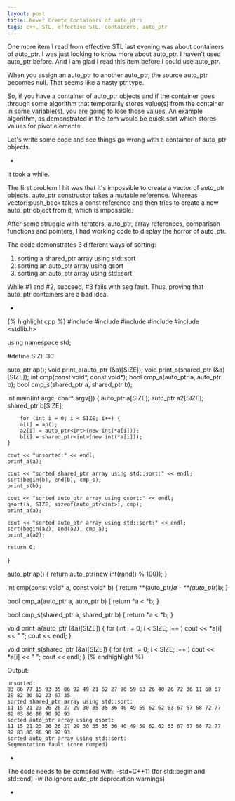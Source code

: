 ```yaml
---
layout: post
title: Never Create Containers of auto_ptrs
tags: c++, STL, effective STL, containers, auto_ptr
---
```


One more item I read from effective STL last evening was about containers of auto_ptr. I was just looking to know more about auto_ptr. I haven't used auto_ptr before. And I am glad I read this item before I could use auto_ptr.

When you assign an auto_ptr to another auto_ptr, the source auto_ptr becomes null. That seems like a nasty ptr type.

So, if you have a container of auto_ptr objects and if the container goes through some algorithm that temporarily stores value(s) from the container in some variable(s), you are going to lose those values. An example algorithm, as demonstrated in the item would be quick sort which stores values for pivot elements.

Let's write some code and see things go wrong with a container of auto_ptr objects.

-

It took a while.

The first problem I hit was that it's impossible to create a vector of auto_ptr objects. auto_ptr constructor takes a mutable reference. Whereas vector::push_back takes a const reference and then tries to create a new auto_ptr object from it, which is impossible.

After some struggle with iterators, auto_ptr, array references, comparison functions and pointers, I had working code to display the horror of auto_ptr.

The code demonstrates 3 different ways of sorting:

1. sorting a shared_ptr array using std::sort
2. sorting an auto_ptr array using qsort
3. sorting an auto_ptr array using std::sort

While #1 and #2, succeed, #3 fails with seg fault. Thus, proving that auto_ptr containers are a bad idea.

-

{% highlight cpp %}
#include <iostream>
#include <cstdlib>
#include <algorithm>
#include <memory>
#include <stdlib.h>

using namespace std;


#define SIZE 30

auto_ptr<int> ap();
void print_a(auto_ptr<int> (&a)[SIZE]);
void print_s(shared_ptr<int> (&a)[SIZE]);
int cmp(const void*, const void*);
bool cmp_a(auto_ptr<int> a, auto_ptr<int> b);
bool cmp_s(shared_ptr<int> a, shared_ptr<int> b);


int main(int argc, char* argv[]) {
	auto_ptr<int> a[SIZE];
	auto_ptr<int> a2[SIZE];
	shared_ptr<int> b[SIZE];

       	for (int i = 0; i < SIZE; i++) {
		a[i] = ap();
		a2[i] = auto_ptr<int>(new int(*a[i]));
		b[i] = shared_ptr<int>(new int(*a[i]));
	}
	
	cout << "unsorted:" << endl;
	print_a(a);

	cout << "sorted shared_ptr array using std::sort:" << endl;
	sort(begin(b), end(b), cmp_s);
	print_s(b);

	cout << "sorted auto_ptr array using qsort:" << endl;
	qsort(a, SIZE, sizeof(auto_ptr<int>), cmp);
	print_a(a);

	cout << "sorted auto_ptr array using std::sort:" << endl;
	sort(begin(a2), end(a2), cmp_a);
	print_a(a2);

	return 0;
}

auto_ptr<int> ap() {
	return auto_ptr<int>(new int(rand() % 100));
}

int cmp(const void* a, const void* b) {
	return **(auto_ptr<int>*)a - **(auto_ptr<int>*)b;
}

bool cmp_a(auto_ptr<int> a, auto_ptr<int> b) {
	return *a < *b;
}

bool cmp_s(shared_ptr<int> a, shared_ptr<int> b) {
	return *a < *b;
}

void print_a(auto_ptr<int> (&a)[SIZE]) {
	for (int i = 0; i < SIZE; i++ )
		cout << *a[i] << " ";
	cout << endl;
}

void print_s(shared_ptr<int> (&a)[SIZE]) {
	for (int i = 0; i < SIZE; i++ )
		cout << *a[i] << " ";
	cout << endl;
}
{% endhighlight %}


Output:

```
unsorted:
83 86 77 15 93 35 86 92 49 21 62 27 90 59 63 26 40 26 72 36 11 68 67 29 82 30 62 23 67 35 
sorted shared_ptr array using std::sort:
11 15 21 23 26 26 27 29 30 35 35 36 40 49 59 62 62 63 67 67 68 72 77 82 83 86 86 90 92 93 
sorted auto_ptr array using qsort:
11 15 21 23 26 26 27 29 30 35 35 36 40 49 59 62 62 63 67 67 68 72 77 82 83 86 86 90 92 93 
sorted auto_ptr array using std::sort:
Segmentation fault (core dumped)
```

-

The code needs to be compiled with:
-std=C++11 (for std::begin and std::end)
-w (to ignore auto_ptr deprecation warnings)

-
